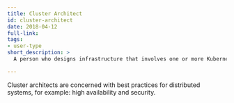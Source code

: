 ```yaml
---
title: Cluster Architect
id: cluster-architect
date: 2018-04-12
full-link: 
tags:
- user-type
short_description: >
  A person who designs infrastructure that involves one or more Kubernetes clusters.

---
```


Cluster architects are concerned with best practices for distributed systems, for example&#58; high availability and security.


